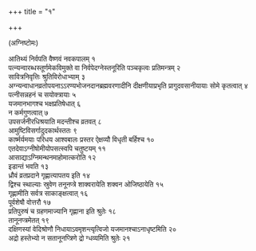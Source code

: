+++
title = "१"

+++
  
(अग्निष्टोमः)

आतिथ्यं निर्वपति वैष्णवं नवकपालम् १  
पत्न्यन्वारब्धस्तूर्णमेकविमुक्ते वा निर्वपेदग्नेस्तनूरिति पञ्चकृत्वः प्रतिमन्त्रम् २  
सावित्रनिवृत्तिः श्रुतिविरोधाभ्याम् ३  
अग्न्यन्वाधानव्रतोपयनाऽऽरण्यभोजनदानब्रह्मवरणादीनि दीक्षणीयाप्रभृति प्रागुदवसानीयायाः सोमे कृतत्वात् ४  
पत्नीसन्नहनं च सयोक्त्रायाः ५  
यजमानभागश्च भक्षप्रतिषेधात् ६  
न कर्मगुणत्वात् ७  
 उपसर्जनीरधिश्रयाति मदन्तीश्च व्रतवत् ८  
आमुष्टिविसर्गादुदकार्थस्ततः ९  
कार्ष्मर्यमयाः परिधय आश्वबालः प्रस्तर ऐक्षव्यौ विधृती बर्हिश्च १०  
एतदेवाऽग्नीषोमीयोपसत्स्वपि चतुष्टयम् ११  
आसाद्याऽग्निमन्थनमाहोमात्करोति १२  
इडान्तं भवति १३  
ध्रौवं व्रतप्रदाने गृह्णात्यापतय इति १४  
द्विश्च स्थाल्याः स्रुवेण तनूनप्त्रे शाक्वरायेति शक्वन ओजिष्ठायेति १५  
गृह्णामीति सर्वत्र साकाङ्क्षत्वात् १६  
पूर्वशेषौ वोत्तरौ १७  
प्रतिपुरुषं च ग्रहणमाज्यानि गृह्णाना इति श्रुतेः १८  
तानूनप्त्रमेतत् १९  
दक्षिणस्यां वेदिश्रोणौ निधायाऽवमृशन्त्यृत्विजो यजमानश्चाऽनाधृष्टमिति २०  
अद्रो हस्तेभ्यो न सतानूनप्त्रिणे द्रो ग्धव्यमिति श्रुतेः २१  
